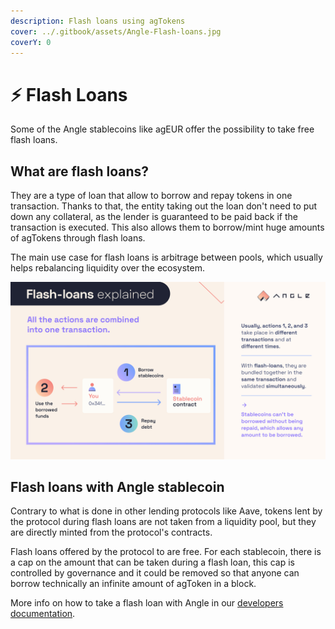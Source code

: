 ```yaml
---
description: Flash loans using agTokens
cover: ../.gitbook/assets/Angle-Flash-loans.jpg
coverY: 0
---
```


# ⚡️ Flash Loans

Some of the Angle stablecoins like agEUR offer the possibility to take free flash loans.

## What are flash loans?

They are a type of loan that allow to borrow and repay tokens in one transaction. Thanks to that, the entity taking out the loan don't need to put down any collateral, as the lender is guaranteed to be paid back if the transaction is executed. This also allows them to borrow/mint huge amounts of agTokens through flash loans.

The main use case for flash loans is arbitrage between pools, which usually helps rebalancing liquidity over the ecosystem.

![Flash loans explained](../.gitbook/assets/flash-loans-explained.jpg)

## Flash loans with Angle stablecoin

Contrary to what is done in other lending protocols like Aave, tokens lent by the protocol during flash loans are not taken from a liquidity pool, but they are directly minted from the protocol's contracts.

Flash loans offered by the protocol to are free. For each stablecoin, there is a cap on the amount that can be taken during a flash loan, this cap is controlled by governance and it could be removed so that anyone can borrow technically an infinite amount of agToken in a block.

More info on how to take a flash loan with Angle in our [developers documentation](https://developers.angle.money/overview/guides/flashloans).
